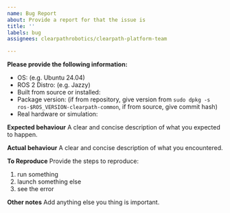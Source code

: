 ```yaml
---
name: Bug Report
about: Provide a report for that the issue is
title: ''
labels: bug
assignees: clearpathrobotics/clearpath-platform-team

---
```


**Please provide the following information:**
 - OS: (e.g. Ubuntu 24.04)
 - ROS 2 Distro: (e.g. Jazzy)
 - Built from source or installed:
 - Package version: (if from repository, give version from `sudo dpkg -s ros-$ROS_VERSION-clearpath-common`, if from source, give commit hash)
 - Real hardware or simulation:

 **Expected behaviour**
 A clear and concise description of what you expected to happen.

 **Actual behaviour**
 A clear and concise description of what you encountered.

**To Reproduce**
Provide the steps to reproduce:
1. run something
2. launch something else
3. see the error


**Other notes**
Add anything else you thing is important.
